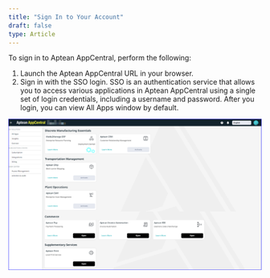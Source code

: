 ```yaml
---
title: "Sign In to Your Account"
draft: false
type: Article
---
```


To sign in to Aptean AppCentral, perform the following:
1.	Launch the Aptean AppCentral URL in your browser.
2.	Sign in with the SSO login.
SSO is an authentication service that allows you to access various applications in Aptean AppCentral using a single set of login credentials, including a username and password. After you login, you can view All Apps window by default.

![app-central-activation-page](assets/Images/app-central-activation-page.png)